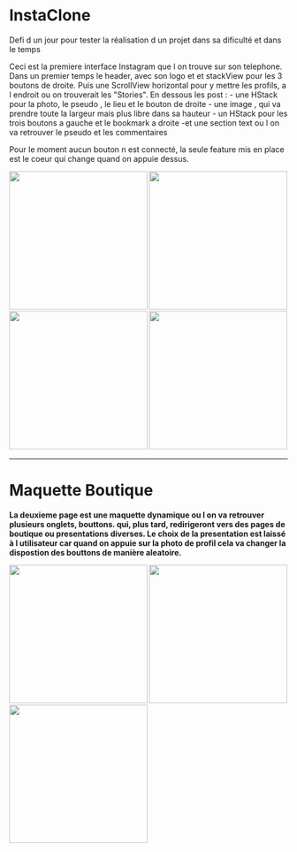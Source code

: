<!-- 

![Simulator Screen Shot - iPhone 12 Pro - 2021-06-01 at 12 43 28](https://user-images.githubusercontent.com/43244119/120311092-639e2d80-c2d7-11eb-8207-34aad0a9603f.png)
![Simulator Screen Shot - iPhone 12 Pro - 2021-06-01 at 12 43 31](https://user-images.githubusercontent.com/43244119/120311098-6567f100-c2d7-11eb-8098-a5b0913b67a8.png)



![Simulator Screen Shot - iPhone 12 Pro - 2021-06-01 at 12 43 36](https://user-images.githubusercontent.com/43244119/120311340-a95af600-c2d7-11eb-9112-05227c0b24bf.png) -->

# InstaClone

Defi d un jour pour tester la réalisation d un projet dans sa dificulté et dans le temps

Ceci est la premiere interface Instagram que l on trouve sur son telephone.
Dans un premier temps le header, avec son logo et et stackView pour les 3 boutons de droite.
Puis une ScrollView horizontal pour y mettre les profils, a l endroit ou on trouverait les "Stories".
En dessous les post :
    - une HStack pour la photo, le pseudo , le lieu et le bouton de droite
    - une image , qui va prendre toute la largeur mais plus libre dans sa hauteur
    - un HStack pour les trois boutons a gauche et le bookmark a droite
    -et une section text ou l on va retrouver le pseudo et les commentaires 
    
Pour le moment aucun bouton n est connecté, la seule feature mis en place est le coeur qui change quand on appuie dessus.


<b>
  <img src="https://user-images.githubusercontent.com/43244119/120310979-42d5d800-c2d7-11eb-9dc8-95c94b090a5e.png" width="250" />
  <img src="https://user-images.githubusercontent.com/43244119/120311044-541ee480-c2d7-11eb-9c32-6136ad526397.png" width="250" />
  <img src="https://user-images.githubusercontent.com/43244119/120311056-584b0200-c2d7-11eb-970e-c55612f641cf.png" width="250" />
  <img src="https://user-images.githubusercontent.com/43244119/120311063-5aad5c00-c2d7-11eb-9c55-af84fc06b47c.png" width="250" />
<b/>
<hr/>
    
# Maquette Boutique
    
La deuxieme page est une maquette dynamique ou l on va retrouver plusieurs onglets, bouttons. qui, plus tard, redirigeront vers des pages de boutique ou presentations diverses. Le choix de la presentation est laissé à l utilisateur car quand on appuie sur la photo de profil cela va changer la dispostion des bouttons de manière aleatoire. 
    
<b>
  <img src="https://user-images.githubusercontent.com/43244119/120311092-639e2d80-c2d7-11eb-8207-34aad0a9603f.png" width="250" />
  <img src="https://user-images.githubusercontent.com/43244119/120311098-6567f100-c2d7-11eb-8098-a5b0913b67a8.png" width="250" />
  <img src="https://user-images.githubusercontent.com/43244119/120311340-a95af600-c2d7-11eb-9112-05227c0b24bf.png" width="250" />
<b/>
